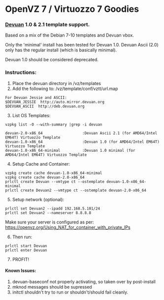 # OpenVZ 7 / Virtuozzo 7 Goodies


### [Devuan](https://devuan.org/) 1.0 & 2.1 template support.
Based on a mix of the Debian 7-10 templates and Devuan vbox.

Only the 'minimal' install has been tested for Devuan 1.0.
Devuan Ascii (2.0) only has the regular install (which is basically minimal).

Devuan 1.0 should be considered deprecated.

### Instructions:

1. Place the devuan directory in /vz/templates
2. Add the following to: /vz/template/conf/vztt/url.map

```
For Devuan Jessie and ASCII:
$DEVUAN_JESSIE  http://auto.mirror.devuan.org
$DEVUAN_ASCII  http://deb.devuan.org
```
  
3. List OS Templates:
```
vzpkg list -O --with-summary |grep -i devuan

devuan-2.0-x86_64                  :Devuan Ascii 2.1 (for AMD64/Intel EM64T) Virtuozzo Template
devuan-1.0-x86_64                  :Devuan 1.0 (for AMD64/Intel EM64T) Virtuozzo Template
devuan-1.0-x86_64-minimal          :Devuan 1.0 minimal (for AMD64/Intel EM64T) Virtuozzo Template
```

4. Setup Cache and Container:
```
vzpkg create cache devuan-1.0-x86_64-minimal
vzpkg create cache devuan-2.0-x86_64
prlctl create Devuan --vmtype ct --ostemplate devuan-1.0-x86_64-minimal
prlctl create Devuan2 --vmtype ct --ostemplate devuan-2.0-x86_64
```

5. Setup network (optional):
```
prlctl set Devuan2 --ipadd 192.168.5.101/24
prlctl set Devuan2 --nameserver 8.8.8.8
```

Make sure your server is configured as per: https://openvz.org/Using_NAT_for_container_with_private_IPs

6. Then run:
```
prlctl start Devuan
prlctl enter Devuan
```

7. PROFIT!


#### Known Issues:

1. devuan-baseconf not properly activating, so taken over by post-install
2. mknod messages should be supressed
3. initctl shouldn't try to run or shouldn't/should fail cleanly.

